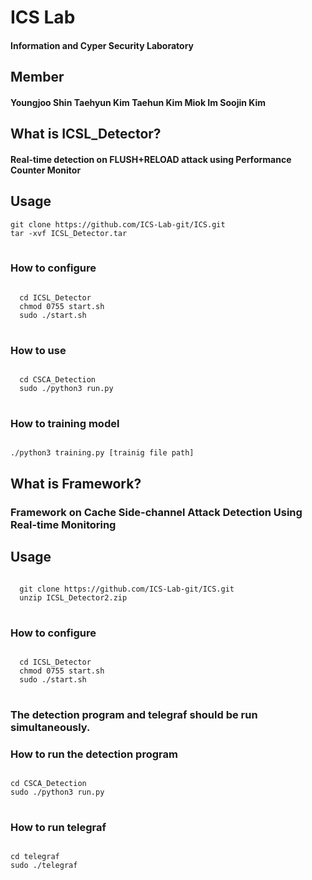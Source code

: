 # ICS Lab
#### Information and Cyper Security Laboratory

## Member
#### Youngjoo Shin Taehyun Kim Taehun Kim Miok Im Soojin Kim

## What is ICSL_Detector?
#### Real-time detection on FLUSH+RELOAD attack using Performance Counter Monitor

## Usage
<pre>
<code>git clone https://github.com/ICS-Lab-git/ICS.git
tar -xvf ICSL_Detector.tar
</code>
</pre>
### How to configure
<pre>
<code>
  cd ICSL_Detector
  chmod 0755 start.sh
  sudo ./start.sh
</code>
</pre>
### How to use
<pre>
<code>
  cd CSCA_Detection
  sudo ./python3 run.py
</code>
</pre>

### How to training model
<code>
./python3 training.py [trainig file path]
</code>


## What is Framework?
### Framework on Cache Side-channel Attack Detection Using Real-time Monitoring 

## Usage
<pre>
<code>
  git clone https://github.com/ICS-Lab-git/ICS.git
  unzip ICSL_Detector2.zip
</code>
</pre>
### How to configure
<pre>
<code>
  cd ICSL_Detector
  chmod 0755 start.sh
  sudo ./start.sh
</code>
</pre>

### The detection program and telegraf should be run simultaneously.
### How to run the detection program
<pre>
<code>
cd CSCA_Detection
sudo ./python3 run.py
</code>
</pre>
### How to run telegraf
<pre>
<code>
cd telegraf
sudo ./telegraf
</code>
</pre>
